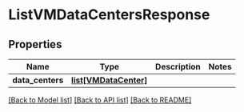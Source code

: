 # ListVMDataCentersResponse

## Properties
Name | Type | Description | Notes
------------ | ------------- | ------------- | -------------
**data_centers** | [**list[VMDataCenter]**](VMDataCenter.md) |  | 

[[Back to Model list]](../README.md#documentation-for-models) [[Back to API list]](../README.md#documentation-for-api-endpoints) [[Back to README]](../README.md)


